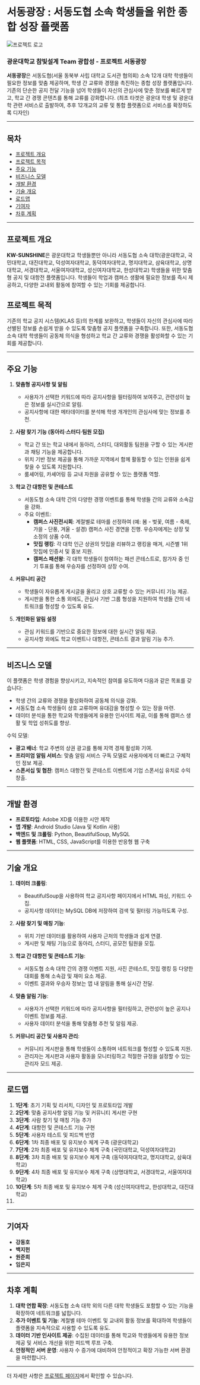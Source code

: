 # 서동광장 : 서동도협 소속 학생들을 위한 종합 성장 플랫폼

![프로젝트 로고](https://github.com/fairyofdata/KHS_temp/blob/main/%EC%84%9C%EB%8F%99%EB%8F%84%ED%98%91%EB%A1%9C%EA%B3%A0.jpg)

### 광운대학교 참빛설계 Team 광합성 - 프로젝트 서동광장
**서동광장**은 서동도협(서울 동북부 사립 대학교 도서관 협의회) 소속 12개 대학 학생들이 필요한 정보를 맞춤 제공하며, 학생 간 교류와 경쟁을 촉진하는 종합 성장 플랫폼입니다. 기존의 단순한 공지 전달 기능을 넘어 학생들이 자신의 관심사에 맞춘 정보를 빠르게 받고, 학교 간 경쟁 콘텐츠를 통해 교류를 강화합니다. (최초 타겟은 광운대 학생 및 광운대학 관련 서비스로 출발하여, 추후 12개교의 교류 및 통합 플랫폼으로 서비스를 확장하도록 디자인)

---

## 목차

- [프로젝트 개요](#프로젝트-개요)
- [프로젝트 목적](#프로젝트-목적)
- [주요 기능](#주요-기능)
- [비즈니스 모델](#비즈니스-모델)
- [개발 환경](#개발-환경)
- [기술 개요](#기술-개요)
- [로드맵](#로드맵)
- [기여자](#기여자)
- [차후 계획](#차후-계획)

---

## 프로젝트 개요

**KW-SUNSHINE**은 광운대학교 학생들뿐만 아니라 서동도협 소속 대학(광운대학교, 국민대학교, 대진대학교, 덕성여자대학교, 동덕여자대학교, 명지대학교, 삼육대학교, 상명대학교, 서경대학교, 서울여자대학교, 성신여자대학교, 한성대학교) 학생들을 위한 맞춤형 공지 및 대항전 플랫폼입니다. 학생들이 학업과 캠퍼스 생활에 필요한 정보를 즉시 제공하고, 다양한 교내외 활동에 참여할 수 있는 기회를 제공합니다.

## 프로젝트 목적

기존의 학교 공지 시스템(KLAS 등)의 한계를 보완하고, 학생들이 자신의 관심사에 따라 선별된 정보를 손쉽게 받을 수 있도록 맞춤형 공지 플랫폼을 구축합니다. 또한, 서동도협 소속 대학 학생들이 공동체 의식을 형성하고 학교 간 교류와 경쟁을 활성화할 수 있는 기회를 제공합니다.

---

## 주요 기능

1. **맞춤형 공지사항 및 알림**
   - 사용자가 선택한 키워드에 따라 공지사항을 필터링하여 보여주고, 관련성이 높은 정보를 실시간으로 알림.
   - 공지사항에 대한 메타데이터를 분석해 학생 개개인의 관심사에 맞는 정보를 추천.

2. **사람 찾기 기능 (동아리·스터디·팀원 모집)**
   - 학교 간 또는 학교 내에서 동아리, 스터디, 대외활동 팀원을 구할 수 있는 게시판과 채팅 기능을 제공합니다.
   - 위치 기반 정보 제공을 통해 가까운 지역에서 함께 활동할 수 있는 인원을 쉽게 찾을 수 있도록 지원합니다.
   - 룸셰어링, 카셰어링 등 교내 자원을 공유할 수 있는 플랫폼 역할.

3. **학교 간 대항전 및 콘테스트**
   - 서동도협 소속 대학 간의 다양한 경쟁 이벤트를 통해 학생들 간의 교류와 소속감을 강화.
   - 주요 이벤트:
     - **캠퍼스 사진전시회**: 계절별로 테마를 선정하여 (예: 봄 - 벚꽃, 여름 - 축제, 가을 - 단풍, 겨울 - 설경) 캠퍼스 사진 경연을 진행. 우승자에게는 상장 및 소정의 상품 수여.
     - **맛집 랭킹**: 각 대학 인근 상권의 맛집을 리뷰하고 랭킹을 매겨, 시즌별 1위 맛집에 인증서 및 홍보 지원.
     - **캠퍼스 패션왕**: 각 대학 학생들이 참여하는 패션 콘테스트로, 참가자 중 인기 투표를 통해 우승자를 선정하여 상장 수여.
   
4. **커뮤니티 공간**
   - 학생들이 자유롭게 게시글을 올리고 상호 교류할 수 있는 커뮤니티 기능 제공.
   - 게시판을 통한 소통 외에도, 관심사 기반 그룹 형성을 지원하여 학생들 간의 네트워크를 형성할 수 있도록 유도.

5. **개인화된 알림 설정**
   - 관심 키워드를 기반으로 중요한 정보에 대한 실시간 알림 제공.
   - 공지사항 외에도 학교 이벤트나 대항전, 콘테스트 결과 알림 기능 추가.

---

## 비즈니스 모델

이 플랫폼은 학생 경험을 향상시키고, 지속적인 참여를 유도하며 다음과 같은 목표를 갖습니다:
- 학생 간의 교류와 경쟁을 활성화하여 공동체 의식을 강화.
- 서동도협 소속 학생들이 상호 교류하며 유대감을 형성할 수 있는 장을 마련.
- 데이터 분석을 통한 학교와 학생들에게 유용한 인사이트 제공, 이를 통해 캠퍼스 생활 및 학업 성취도를 향상.

수익 모델:
- **광고 배너**: 학교 주변의 상권 광고를 통해 지역 경제 활성화 기여.
- **프리미엄 알림 서비스**: 맞춤 알림 서비스 구독 모델로 사용자에게 더 빠르고 구체적인 정보 제공.
- **스폰서십 및 협찬**: 캠퍼스 대항전 및 콘테스트 이벤트에 기업 스폰서십 유치로 수익 창출.

---

## 개발 환경

- **프로토타입**: Adobe XD를 이용한 시안 제작
- **앱 개발**: Android Studio (Java 및 Kotlin 사용)
- **백엔드 및 크롤링**: Python, BeautifulSoup, MySQL
- **웹 플랫폼**: HTML, CSS, JavaScript를 이용한 반응형 웹 구축

---

## 기술 개요

1. **데이터 크롤링**: 
   - BeautifulSoup을 사용하여 학교 공지사항 페이지에서 HTML 파싱, 키워드 수집.
   - 공지사항 데이터는 MySQL DB에 저장하여 검색 및 필터링 가능하도록 구성.

2. **사람 찾기 및 매칭 기능**:
   - 위치 기반 데이터를 활용하여 사용자 근처의 학생들과 쉽게 연결.
   - 게시판 및 채팅 기능으로 동아리, 스터디, 공모전 팀원을 모집.

3. **학교 간 대항전 및 콘테스트 기능**:
   - 서동도협 소속 대학 간의 경쟁 이벤트 지원, 사진 콘테스트, 맛집 랭킹 등 다양한 대회를 통해 소속감 및 재미 요소 제공.
   - 이벤트 결과와 우승자 정보는 앱 내 알림을 통해 실시간 전달.

4. **맞춤 알림 기능**:
   - 사용자가 선택한 키워드에 따라 공지사항을 필터링하고, 관련성이 높은 공지나 이벤트 정보를 제공.
   - 사용자 데이터 분석을 통해 맞춤형 추천 및 알림 제공.

5. **커뮤니티 공간 및 사용자 관리**:
   - 커뮤니티 게시판을 통해 학생들이 소통하며 네트워크를 형성할 수 있도록 지원.
   - 관리자는 게시판과 사용자 활동을 모니터링하고 적절한 규정을 설정할 수 있는 관리자 모드 제공.

---

## 로드맵

1. **1단계**: 초기 기획 및 리서치, 디자인 및 프로토타입 개발
2. **2단계**: 맞춤 공지사항 알림 기능 및 커뮤니티 게시판 구현
3. **3단계**: 사람 찾기 및 매칭 기능 추가
4. **4단계**: 대항전 및 콘테스트 기능 구현
5. **5단계**: 사용자 테스트 및 피드백 반영
6. **6단계**: 1차 최종 배포 및 유지보수 체계 구축 (광운대학교)
7. **7단계**: 2차 최종 배포 및 유지보수 체계 구축 (국민대학교, 덕성여자대학교)
8. **8단계**: 3차 최종 배포 및 유지보수 체계 구축 (동덕여자대학교, 명지대학교, 삼육대학교)
9. **9단계**: 4차 최종 배포 및 유지보수 체계 구축 (상명대학교, 서경대학교, 서울여자대학교)
10. **10단계**: 5차 최종 배포 및 유지보수 체계 구축 (성신여자대학교, 한성대학교, 대진대학교)
11. 
---

## 기여자

- **강동호**
- **백지헌**
- **원준희**
- **임은지**

---

## 차후 계획

1. **대학 연합 확장**: 서동도협 소속 대학 외의 다른 대학 학생들도 포함할 수 있는 기능을 확장하여 네트워크를 넓힙니다.
2. **추가 이벤트 및 기능**: 계절별 테마 이벤트 및 교내외 활동 정보를 확대하여 학생들이 플랫폼을 지속적으로 사용할 수 있도록 유도.
3. **데이터 기반 인사이트 제공**: 수집된 데이터를 통해 학교와 학생들에게 유용한 정보 제공 및 서비스 개선을 위한 피드백 루프 구축.
4. **안정적인 서버 운영**: 사용자 수 증가에 대비하여 안정적이고 확장 가능한 서버 환경을 마련합니다.

---

더 자세한 사항은 [프로젝트 페이지](https://kwcommons.kw.ac.kr/em/61a4f8ef7ad74)에서 확인할 수 있습니다.
